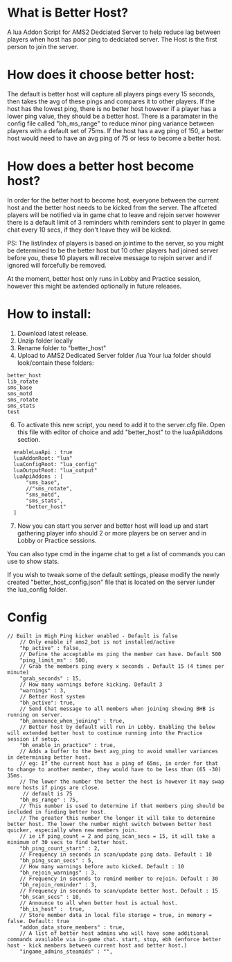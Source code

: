 # What is Better Host?

A lua Addon Script for AMS2 Dedciated Server to help reduce lag between players when host has poor ping to dedciated server. The Host is the first person to join the server.

# How does it choose better host:

  The default is better host will capture all players pings every 15 seconds, then takes the avg of these pings and compares it to other players. 
  If the host has the lowest ping, there is no better host however if a player has a lower ping value, they should be a better host. 
  There is a paramater in the config file called "bh_ms_range" to reduce minor ping variance between players with a default set of 75ms. 
  If the host has a avg ping of 150, a better host would need to have an avg ping of 75 or less to become a better host.

# How does a better host become host?

  In order for the better host to become host, everyone between the current host and the better host needs to be kicked from the server. The affceted players will be notified via in game chat to leave and rejoin server however there is a default limit of 3 reminders whith reminders sent to player in game chat every 10 secs, if they don't leave they will be kicked.
  
  
 PS: The list/index of players is based on jointime to the server, so you might be determined to be the better host but 10 other players had joined server before you, these 10 players will receive message to rejoin server and if ignored will forcefully be removed.


At the moment, better host only runs in Lobby and Practice session, however this might be axtended optionally in future releases.


# How to install:

1. Download latest release.
2. Unzip folder locally
3. Rename folder to "better_host"
4. Upload to AMS2 Dedicated Server folder /lua
  Your lua folder should look/contain these folders:
 ``` 
 better_host
 lib_rotate
 sms_base
 sms_motd
 sms_rotate
 sms_stats
 test
 
``` 

6. To activate this new script, you need to add it to the server.cfg file. Open this file with editor of choice and add "better_host" to the luaApiAddons section.

```
  enableLuaApi : true  
  luaAddonRoot: "lua"
  luaConfigRoot: "lua_config"
  luaOutputRoot: "lua_output"
  luaApiAddons : [  
      "sms_base",
      //"sms_rotate",
      "sms_motd",
      "sms_stats",
      "better_host"
  ]
```
7. Now you can start you server and better host will load up and start gathering player info should 2 or more players be on server and in Lobby or Practice sessions.

You can also type cmd in the ingame chat to get a list of commands you can use to show stats.

If you wish to tweak some of the default settings, please modify the newly created "better_host_config.json" file that is located on the server iunder the lua_config folder.

# Config

```
// Built in High Ping kicker enabled - Default is false
	// Only enable if ams2_bot is not installed/active
	"hp_active" : false,
	// Define the acceptable ms ping the member can have. Default 500
	"ping_limit_ms" : 500,
	// Grab the members ping every x seconds . Default 15 (4 times per minute)
	"grab_seconds" : 15,
	// How many warnings before kicking. Default 3
	"warnings" : 3,
	// Better Host system
	"bh_active": true,
	// Send Chat message to all members when joining showing BHB is running on server.
	"bh_announce_when_joining" : true,
	// Better host by default will run in Lobby. Enabling the below will extended better host to continue running into the Practice session if setup.
	"bh_enable_in_practice" : true,
	// Adds a buffer to the best avg_ping to avoid smaller variances in determining better host.
	// eg: If the current host has a ping of 65ms, in order for that to change to another member, they would have to be less than (65 -30) 35ms.
	// The lower the number the better the host is however it may swap more hosts if pings are close.
	 // default is 75
	"bh_ms_range" : 75,
	// This number is used to determine if that members ping should be included in finding better host.
	// The greater this number the longer it will take to determine better host. The lower the number might switch between better host quicker, especially when new members join.
	// ie if ping_count = 2 and ping_scan_secs = 15, it will take a minimum of 30 secs to find better host.
	"bh_ping_count_start" : 2,
	// Frequency in seconds in scan/update ping data. Default : 10
	"bh_ping_scan_secs" : 5, 
	// How many warnings before auto kicked. Default : 10
	"bh_rejoin_warnings" : 3,
	// Frequency in seconds to remind member to rejoin. Default : 30
	"bh_rejoin_reminder" : 3,
	// Frequency in seconds to scan/update better host. Default : 15
	"bh_scan_secs" : 10,
	// Announce to all when better host is actual host.
	"bh_is_host" :  true,
	// Store member data in local file storage = true, in memory = false. Default: true
	"addon_data_store_members" : true,
	// A list of better host admins who will have some additional commands available via in-game chat. start, stop, ebh (enforce better host - kick members between current host and better host.)
	"ingame_admins_steamids" : "",

```
